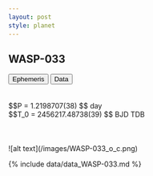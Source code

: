 ```yaml
---
layout: post
style: planet
---
```

<script src="../js/planets.js"></script>

## WASP-033

<!-- Tab links -->
<div class="tab">
<button class="tablinks" onclick="openCity(event, 'Ephemeris')">Ephemeris</button>
<button class="tablinks" onclick="openCity(event, 'Data')">Data</button>
</div>

<!-- Tab content -->
<div id="Ephemeris" class="tabcontent" markdown="1">
<br/><br/>
$$P = 1.2198707(38) $$ day <br/>
$$T_0 = 2456217.48738(39) $$ BJD TDB
<br/><br/>
<br/><br/>
![alt text](/images/WASP-033_o_c.png)
</div>


<div id="Data" class="tabcontent" markdown="1">

{% include data/data_WASP-033.md %}

</div>
